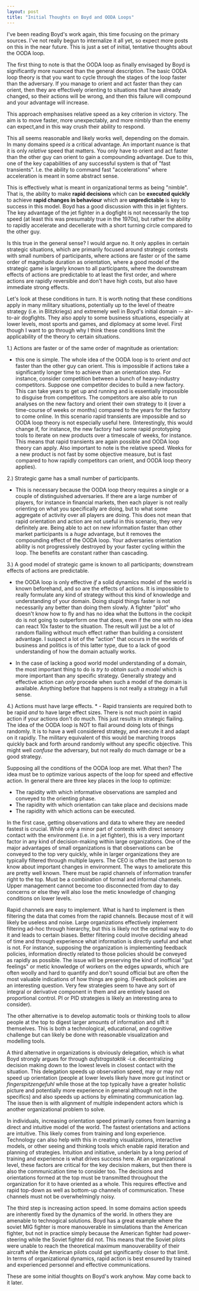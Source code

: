 ```yaml
---
layout: post
title: "Initial Thoughts on Boyd and OODA Loops"
---
```


I've been reading Boyd's work again, this time focusing on the primary sources. I've not really begun to internalize it all yet, so expect more posts on this in the near future. This is just a set of initial, tentative thoughts about the OODA loop.

The first thing to note is that the OODA loop as finally envisaged by Boyd is significantly more nuanced than the general description. The basic OODA loop theory is that you want to cycle through the stages of the loop faster than the adversary. If you manage to orient and act faster than they can orient, then they are effectively orienting to situations that have already changed, so their actions will be wrong, and then this failure will compound and your advantage will increase.  

This approach emphasises relative speed as a key criterion in victory. The aim is to move faster, more unexpectably, and more nimbly than the enemy can expect,and in this way crush their ability to respond.

This all seems reasonable and likely works well, depending on the domain. In many domains speed *is* a critical advantage. An important nuance is that it is only *relative* speed that matters. You only have to orient and act faster than the other guy can orient to gain a compounding advantage. Due to this, one of the key capabilities of any successful system is that of "fast transients". I.e. the ability to command fast "accelerations" where acceleration is meant in some abstract sense.  

This is effectively what is meant in organizational terms as being "nimble".  That is, the ability to make **rapid decisions** which can be **executed quickly** to achieve **rapid changes in behaviour** which are **unpredictable** is key to success in this model. Boyd has a good discussion with this in jet fighters.  The key advantage of the jet fighter in a dogfight is not necessarily the top speed (at least this was presumably true in the 1970s), but rather the ability to rapidly accelerate and decellerate with a short turning circle compared to the other guy. 

Is this true in the general sense? I would argue no. It only applies in certain strategic situations, which are primarily focused around strategic contests with small numbers of participants, where actions are faster or of the same order of magnitude duration as orientation, where a good model of the strategic game is largely known to all participants, where the downstream effects of actions are predictable to at least the first order, and where actions are rapidly reversible and don't have high costs, but also have immediate strong effects.

Let's look at these conditions in turn. It is worth noting that these conditions apply in many military situations, potentially up to the level of theatre strategy (i.e. in Blitzkriegs) and extremely well in Boyd's initial domain -- air-to-air dogfights. They also apply to some business situations, especially at lower levels, most sports and games, and diplomacy at some level. First though I want to go through why I think these conditions limit the applicability of the theory to certain situations.

1.) Actions are faster or of the same order of magnitude as orientation:  
- this one is simple. The whole idea of the OODA loop is to orient *and act* faster than the other guy can orient. This is impossible if actions take a significantly longer time to achieve than an orientation step. For instance, consider competition between a bunch of heavy-industry competitors. Suppose one competitor decides to build a new factory. This can take years to get up and running and is essentially impossible to disguise from competitors. The competitors are also able to run analyses on the new factory and orient their own strategy to it (over a time-course of weeks or months) compared to the years for the factory to come online. In this scenario rapid transients are impossible and so OODA loop theory is not especially useful here. (Interestingly, this would change if, for instance, the new factory had some rapid prototyping tools to iterate on new products over a timescale of weeks, for instance. This means that rapid transients are again possible and OODA loop theory can apply. Also important to note is the relative speed. Weeks for a new product is not fast by some objective measure, but is fast compared to how rapidly competitors can orient, and OODA loop theory applies).
 
2.) Strategic game has a small number of participants.
  - This is necessary because the OODA loop theory requires a single or a couple of distinguished adversaries. If there are a large number of players, for instance in financial markets, then each player is not really orienting on what you specifically are doing, but to what some aggregate of activity over all players are doing. This does not mean that rapid orientation and action are not useful in this scenario, they very definitely are. Being able to act on new information faster than other market participants is a *huge* advantage, but it removes the compounding effect of the OODA loop. Your adversaries orientation ability is not progressively destroyed by your faster cycling within the loop. The benefits are constant rather than cascading.
  
 3.) A good model of strategic game is known to all participants; downstream effects of actions are predictable. 
  - the OODA loop is only effective *if* a solid dynamics model of the world is known beforehand, and so are the effects of actions. It is impossible to really formulate any kind of strategy
  without this kind of knowledge and understanding of your domain. Doing stupid things faster is not necessarily any better than doing them slowly. A fighter "pilot" who doesn't know how to fly and has no idea what the buttons in the cockpit do is not going to outperform one that does, even if the one with no idea can react 10x faster to the situation. The result will just be a lot of random flailing without much effect rather than building a consistent advantage. I suspect a lot of the "action" that occurs in the worlds of business and politics is of this latter type, due to a lack of good understanding of how the domain actually works.
  
  - In the case of lacking a good world model understanding of a domain, the most important thing to do is *try to obtain such a model* which is more important than any specific strategy. Generally strategy and effective action can *only* procede when such a model of the domain is available. Anything before that happens is not really a strategy in a full sense.
  
  4.) Actions must have large effects. 
    * - Rapid transients are required both to be rapid *and* to have large effect sizes. There is not much point in rapid action if your actions don't do much. This just results in strategic flailing. The idea of the OODA loop is NOT to flail around doing lots of things randomly. It is to have a well considered strategy, and execute it and adapt on it rapidly. The military equivalent of this would be marching troops quickly back and forth around randomly without any specific objective. This might well *confuse* the adversary, but not really do much damage or be a good strategy. 
  
Supposing all the conditions of the OODA loop are met. What then? The idea must be to optimize various aspects of the loop for speed and effective action. In general there are three key places in the loop to optimize:
 *  The rapidity with which informative observations are sampled and conveyed to the orienting phase.
 *  The rapidity with which orientation can take place and decisions made
 *  The rapidity with which actions can be executed.
 
 In the first case, getting observations and data to where they are needed fastest is crucial. While only a minor part of contests with direct sensory contact with the environment (i.e. in a jet fighter), this is a very important factor in any kind of decision-making within large organizations. One of the major advantages of small organizations is that observations can be conveyed to the top very quickly, while in larger organizations they are typically filtered through multiple layers. The CEO is often the last person to know about important changes in environment. The ways to ameliorate this are pretty well known. There must be rapid channels of information transfer right to the top. Must be a combination of formal and informal channels. Upper management cannot become too disconnected from day to day concerns or else they will also lose the metic knowledge of changing conditions on lower levels. 
 
Rapid channels are easy to implement. What is hard to implement is then filtering the data that comes from the rapid channels. Because most of it will likely be useless and noise. Large organizations effectively implement filtering ad-hoc through hierarchy, but this is likely not the optimal way to do it and leads to certain biases. Better filtering could involve deciding ahead of time and through experience what information is directly useful and what is not. For instance, supposing the organization is implementing feedback policies, information directly related to those policies should be conveyed as rapidly as possible. The issue will be preserving the kind of inofficial "gut feelings" or metic knowledge of workers on the edges upwards, which are often woolly and hard to quantify and don't sound official but are often the most valuable indications of how things are going. (Feedback policies are an interesting question. Very few strategies seem to have any sort of integral or derivative component in them and are entirely based on proportional control. PI or PID strategies is likely an interesting area to consider).
 
The other alternative is to develop automatic tools or thinking tools to allow people at the top to digest larger amounts of information and sift it themselves. This is both a technological, educational, and cognitive challenge but can likely be done with reasonable visualization and modelling tools.
 
 A third alternative in organizations is obviously delegation, which is what Boyd strongly argues for through *aufstragstaktik* -i.e. decentralizing decision making down to the lowest levels in closest contact with the situation. This delegation speeds up observation speed, may or may not speed up orientation (people at lower levels likely have more gut instinct or *fingerspitzengefuhl* while those at the top typically have a greater holistic picture and potentially more experience in general although not in the specifics) and also speeds up actions by eliminating communication lag. The issue then is with alignment of multiple independent actors which is another organizational problem to solve.
 
 In individuals, increasing orientation speed primarily comes from learning a direct and intuitive model of the world. The fastest orientations and actions are intuitive. This likely comes from training and long experience. Technology can also help with this in creating visualizations, interactive models, or other seeing and thinking tools which enable rapid iteration and planning of strategies. Intuition and initiative, underlain by a long period of training and experience is what drives success here. At an organizational level, these factors are critical for the key decision makers, but then there is also the communication time to consider too. The decisions and orientations formed at the top must be transmitted throughout the organization for it to have oriented as a whole. This requires effective and rapid top-down as well as bottom-up channels of communication. These channels must not be overwhelmingly noisy. 
 
The third step is increasing action speed. In some domains action speeds are inherently fixed by the dynamics of the world. In others they are amenable to technogical solutions. Boyd has a great example where the soviet MIG fighter is more manouverable in simulations than the American fighter, but not in practice simply because the American fighter had power-steering while the Soviet fighter did not. This means that the Soviet pilots were unable to reach the theoretical maximum manouverability of their aircraft while the American pilots could get significantly closer to that limit. In terms of organizational dynamics, rapid action is best ensured by trained and experienced personnel and effective communications.

These are some initial thoughts on Boyd's work anyhow. May come back to it later.

  
 

